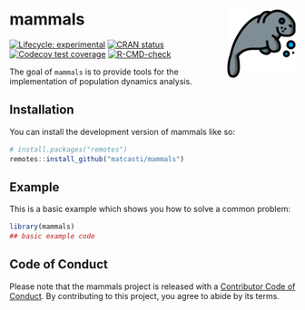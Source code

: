 
<!-- README.md is generated from README.Rmd. Please edit that file -->

# mammals <img src="man/figures/mammals-fig.png" width=120 align="right"/>

<!-- badges: start -->

[![Lifecycle:
experimental](https://img.shields.io/badge/lifecycle-experimental-orange.svg)](https://lifecycle.r-lib.org/articles/stages.html#experimental)
[![CRAN
status](https://www.r-pkg.org/badges/version/mammals)](https://CRAN.R-project.org/package=mammals)
[![Codecov test
coverage](https://codecov.io/gh/matcasti/mammals/branch/master/graph/badge.svg)](https://app.codecov.io/gh/matcasti/mammals?branch=master)
[![R-CMD-check](https://github.com/matcasti/mammals/workflows/R-CMD-check/badge.svg)](https://github.com/matcasti/mammals/actions)
<!-- badges: end -->

The goal of `mammals` is to provide tools for the implementation of
population dynamics analysis.

## Installation

You can install the development version of mammals like so:

``` r
# install.packages("remotes")
remotes::install_github("matcasti/mammals")
```

## Example

This is a basic example which shows you how to solve a common problem:

``` r
library(mammals)
## basic example code
```

## Code of Conduct

Please note that the mammals project is released with a [Contributor
Code of
Conduct](https://contributor-covenant.org/version/2/0/CODE_OF_CONDUCT.html).
By contributing to this project, you agree to abide by its terms.
